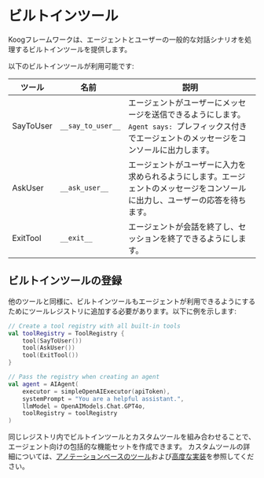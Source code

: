 # ビルトインツール

Koogフレームワークは、エージェントとユーザーの一般的な対話シナリオを処理するビルトインツールを提供します。

以下のビルトインツールが利用可能です:

| ツール | <div style="width:115px">名前</div> | 説明                                                                                                          |
|----------|-------------------------------------|-----------------------------------------------------------------------------------------------------------------------|
| SayToUser | `__say_to_user__`                  | エージェントがユーザーにメッセージを送信できるようにします。`Agent says: `プレフィックス付きでエージェントのメッセージをコンソールに出力します。 |
| AskUser  | `__ask_user__`                     | エージェントがユーザーに入力を求められるようにします。エージェントのメッセージをコンソールに出力し、ユーザーの応答を待ちます。       |
| ExitTool | `__exit__`                         | エージェントが会話を終了し、セッションを終了できるようにします。                                                    |

## ビルトインツールの登録

他のツールと同様に、ビルトインツールもエージェントが利用できるようにするためにツールレジストリに追加する必要があります。以下に例を示します:

```kotlin
// Create a tool registry with all built-in tools
val toolRegistry = ToolRegistry {
    tool(SayToUser())
    tool(AskUser())
    tool(ExitTool())
}

// Pass the registry when creating an agent
val agent = AIAgent(
    executor = simpleOpenAIExecutor(apiToken),
    systemPrompt = "You are a helpful assistant.",
    llmModel = OpenAIModels.Chat.GPT4o,
    toolRegistry = toolRegistry
)
```

同じレジストリ内でビルトインツールとカスタムツールを組み合わせることで、エージェント向けの包括的な機能セットを作成できます。
カスタムツールの詳細については、[アノテーションベースのツール](annotation-based-tools.md)および[高度な実装](advanced-tool-implementation.md)を参照してください。
